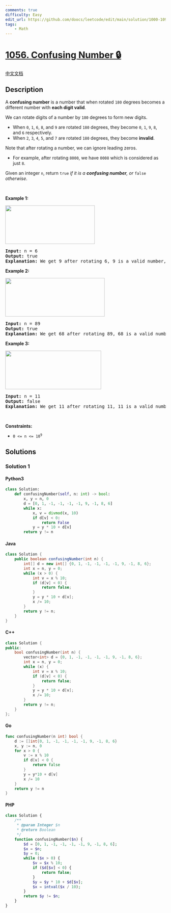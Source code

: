```yaml
---
comments: true
difficulty: Easy
edit_url: https://github.com/doocs/leetcode/edit/main/solution/1000-1099/1056.Confusing%20Number/README_EN.md
tags:
    - Math
---
```


<!-- problem:start -->

# [1056. Confusing Number 🔒](https://leetcode.com/problems/confusing-number)

[中文文档](/solution/1000-1099/1056.Confusing%20Number/README.md)

## Description

<!-- description:start -->

<p>A <strong>confusing number</strong> is a number that when rotated <code>180</code> degrees becomes a different number with <strong>each digit valid</strong>.</p>

<p>We can rotate digits of a number by <code>180</code> degrees to form new digits.</p>

<ul>
	<li>When <code>0</code>, <code>1</code>, <code>6</code>, <code>8</code>, and <code>9</code> are rotated <code>180</code> degrees, they become <code>0</code>, <code>1</code>, <code>9</code>, <code>8</code>, and <code>6</code> respectively.</li>
	<li>When <code>2</code>, <code>3</code>, <code>4</code>, <code>5</code>, and <code>7</code> are rotated <code>180</code> degrees, they become <strong>invalid</strong>.</li>
</ul>

<p>Note that after rotating a number, we can ignore leading zeros.</p>

<ul>
	<li>For example, after rotating <code>8000</code>, we have <code>0008</code> which is considered as just <code>8</code>.</li>
</ul>

<p>Given an integer <code>n</code>, return <code>true</code><em> if it is a <strong>confusing number</strong>, or </em><code>false</code><em> otherwise</em>.</p>

<p>&nbsp;</p>
<p><strong class="example">Example 1:</strong></p>
<img alt="" src="https://fastly.jsdelivr.net/gh/doocs/leetcode@main/solution/1000-1099/1056.Confusing%20Number/images/1268_1.png" style="width: 281px; height: 121px;" />
<pre>
<strong>Input:</strong> n = 6
<strong>Output:</strong> true
<strong>Explanation:</strong> We get 9 after rotating 6, 9 is a valid number, and 9 != 6.
</pre>

<p><strong class="example">Example 2:</strong></p>
<img alt="" src="https://fastly.jsdelivr.net/gh/doocs/leetcode@main/solution/1000-1099/1056.Confusing%20Number/images/1268_2.png" style="width: 312px; height: 121px;" />
<pre>
<strong>Input:</strong> n = 89
<strong>Output:</strong> true
<strong>Explanation:</strong> We get 68 after rotating 89, 68 is a valid number and 68 != 89.
</pre>

<p><strong class="example">Example 3:</strong></p>
<img alt="" src="https://fastly.jsdelivr.net/gh/doocs/leetcode@main/solution/1000-1099/1056.Confusing%20Number/images/1268_3.png" style="width: 301px; height: 121px;" />
<pre>
<strong>Input:</strong> n = 11
<strong>Output:</strong> false
<strong>Explanation:</strong> We get 11 after rotating 11, 11 is a valid number but the value remains the same, thus 11 is not a confusing number
</pre>

<p>&nbsp;</p>
<p><strong>Constraints:</strong></p>

<ul>
	<li><code>0 &lt;= n &lt;= 10<sup>9</sup></code></li>
</ul>

<!-- description:end -->

## Solutions

<!-- solution:start -->

### Solution 1

<!-- tabs:start -->

#### Python3

```python
class Solution:
    def confusingNumber(self, n: int) -> bool:
        x, y = n, 0
        d = [0, 1, -1, -1, -1, -1, 9, -1, 8, 6]
        while x:
            x, v = divmod(x, 10)
            if d[v] < 0:
                return False
            y = y * 10 + d[v]
        return y != n
```

#### Java

```java
class Solution {
    public boolean confusingNumber(int n) {
        int[] d = new int[] {0, 1, -1, -1, -1, -1, 9, -1, 8, 6};
        int x = n, y = 0;
        while (x > 0) {
            int v = x % 10;
            if (d[v] < 0) {
                return false;
            }
            y = y * 10 + d[v];
            x /= 10;
        }
        return y != n;
    }
}
```

#### C++

```cpp
class Solution {
public:
    bool confusingNumber(int n) {
        vector<int> d = {0, 1, -1, -1, -1, -1, 9, -1, 8, 6};
        int x = n, y = 0;
        while (x) {
            int v = x % 10;
            if (d[v] < 0) {
                return false;
            }
            y = y * 10 + d[v];
            x /= 10;
        }
        return y != n;
    }
};
```

#### Go

```go
func confusingNumber(n int) bool {
	d := []int{0, 1, -1, -1, -1, -1, 9, -1, 8, 6}
	x, y := n, 0
	for x > 0 {
		v := x % 10
		if d[v] < 0 {
			return false
		}
		y = y*10 + d[v]
		x /= 10
	}
	return y != n
}
```

#### PHP

```php
class Solution {
    /**
     * @param Integer $n
     * @return Boolean
     */
    function confusingNumber($n) {
        $d = [0, 1, -1, -1, -1, -1, 9, -1, 8, 6];
        $x = $n;
        $y = 0;
        while ($x > 0) {
            $v = $x % 10;
            if ($d[$v] < 0) {
                return false;
            }
            $y = $y * 10 + $d[$v];
            $x = intval($x / 10);
        }
        return $y != $n;
    }
}
```

<!-- tabs:end -->

<!-- solution:end -->

<!-- problem:end -->
